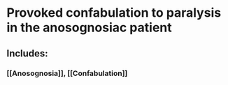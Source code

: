 # Provoked confabulation to paralysis in the anosognosiac patient
## Includes:
### [[Anosognosia]], [[Confabulation]]